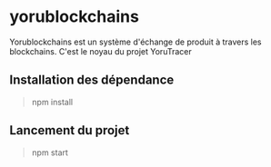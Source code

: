 # yorublockchains
Yorublockchains est un système d'échange de produit à travers les blockchains.
C'est le noyau du projet YoruTracer

## Installation des dépendance
  > npm install
  
## Lancement du projet
  > npm start
